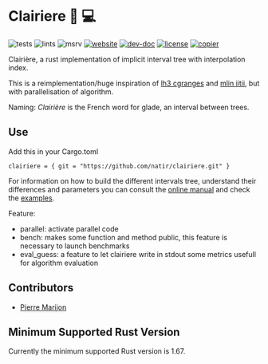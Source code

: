 # Clairiere 🧬 💻

![tests](https://github.com/natir/clairiere/workflows/tests/badge.svg)
![lints](https://github.com/natir/clairiere/workflows/lints/badge.svg)
![msrv](https://github.com/natir/clairiere/workflows/msrv/badge.svg)
[![website](https://github.com/natir/clairiere/workflows/website/badge.svg)](https://natir.github.io/clairiere)
[![dev-doc](https://img.shields.io/badge/dev-doc-blue)](https://natir.github.io/clairiere/doc/clairiere)
[![license](https://img.shields.io/badge/license-MIT-purple)](/blob/main/LICENSE)
[![copier](https://img.shields.io/badge/copier-template-yellow)](https://github.com/natir/copier-rust)

Clairière, a rust implementation of implicit interval tree with interpolation index.

This is a reimplementation/huge inspiration of [lh3 cgranges](https://github.com/lh3/cgranges) and [mlin iitii](https://github.com/mlin/iitii/), but with parallelisation of algorithm.

Naming: *Clairière* is the French word for glade, an interval between trees.

## Use

Add this in your Cargo.toml
```
clairiere = { git = "https://github.com/natir/clairiere.git" }
```

For information on how to build the different intervals tree, understand their differences and parameters you can consult the [online manual](https://natir.github.io/clairiere/usage.html) and check the [examples](https://github.com/natir/clairiere/tree/main/examples).

Feature:
- parallel: activate parallel code
- bench: makes some function and method public, this feature is necessary to launch benchmarks
- eval_guess: a feature to let clairiere write in stdout some metrics usefull for algorithm evaluation

## Contributors

- [Pierre Marijon](https://github.com/natir/)

## Minimum Supported Rust Version

Currently the minimum supported Rust version is 1.67.
